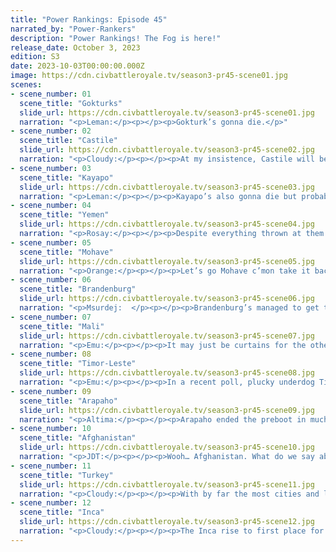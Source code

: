 ```yaml
---
title: "Power Rankings: Episode 45"
narrated_by: "Power-Rankers"
description: "Power Rankings! The Fog is here!"
release_date: October 3, 2023
edition: S3
date: 2023-10-03T00:00:00.000Z
image: https://cdn.civbattleroyale.tv/season3-pr45-scene01.jpg
scenes:
- scene_number: 01
  scene_title: "Gokturks"
  slide_url: https://cdn.civbattleroyale.tv/season3-pr45-scene01.jpg
  narration: "<p>Leman:</p><p></p><p>Gokturk’s gonna die.</p>"
- scene_number: 02
  scene_title: "Castile"
  slide_url: https://cdn.civbattleroyale.tv/season3-pr45-scene02.jpg
  narration: "<p>Cloudy:</p><p></p><p>At my insistence, Castile will be surrounded by ice in the rebuild too, so expect their isolated existence to continue. Lacs, our gamerunner, has confirmed that the final winner does end up controlling every city, presumably including Castile’s somehow, but where they will finish is anyone’s guess.</p><p></p><p>Or maybe Castile wins, wouldn’t that be funny.</p>"
- scene_number: 03
  scene_title: "Kayapo"
  slide_url: https://cdn.civbattleroyale.tv/season3-pr45-scene03.jpg
  narration: "<p>Leman:</p><p></p><p>Kayapo’s also gonna die but probably like 4 turns later.</p>"
- scene_number: 04
  scene_title: "Yemen"
  slide_url: https://cdn.civbattleroyale.tv/season3-pr45-scene04.jpg
  narration: "<p>Rosay:</p><p></p><p>Despite everything thrown at them manages to make it to the final chapters of this cycle surviving into the reset. That war against Kilwa really ended up paying off and will likely slip them into the top ten finishing civs. Though don’t get too attached, they’re called the final parts for a reason.</p>"
- scene_number: 05
  scene_title: "Mohave"
  slide_url: https://cdn.civbattleroyale.tv/season3-pr45-scene05.jpg
  narration: "<p>Orange:</p><p></p><p>Let’s go Mohave c’mon take it back turn the Pacific into your playground decimate the competition rule the world! What do you mean I’m delusional and this will never happen? It definitely will! Please, it’s gotta… I’m running out of hope… </p>"
- scene_number: 06
  scene_title: "Brandenburg"
  slide_url: https://cdn.civbattleroyale.tv/season3-pr45-scene06.jpg
  narration: "<p>Msurdej:  </p><p></p><p>Brandenburg’s managed to get to the 2nd cycle, but it’s here that their luck will probably run out. The border with Turkey looks to be in Araturk’s favor, both in men and production.The west flank looks little better, with the Arapaho able to snipe Sukkertoppen pretty easily if they desired. If Frederick wants to win, he’ll have to hope his neighbors are too busy with other wars to notice him until it’s too late.</p>"
- scene_number: 07
  scene_title: "Mali"
  slide_url: https://cdn.civbattleroyale.tv/season3-pr45-scene07.jpg
  narration: "<p>Emu:</p><p></p><p>It may just be curtains for the other miracle of TW. Advancing into TImorese Africa isn’t out of the question, but they’re going to get absolutely roasted by Turkey once they’re done mopping up the British Isles. It was entertaining to watch, but it was always just a matter of time for the West African power that could.</p>"
- scene_number: 08
  scene_title: "Timor-Leste"
  slide_url: https://cdn.civbattleroyale.tv/season3-pr45-scene08.jpg
  narration: "<p>Emu:</p><p></p><p>In a recent poll, plucky underdog Timor-Leste scored by far the highest as far as preference to win, but got exactly zero votes for probability to actually do it. Honestly, I see it. They’re really in the classic Aussie civ position now, and even if it’s a smaller map, that’s still not a great place to be, especially when you have the Incans lurking across a concerningly short expanse of water in Polynesia. The fact that they lost so much in Asia in the final turns of pre-TW really seals it. Next rank up is civs with a chance to actually win.</p>"
- scene_number: 09
  scene_title: "Arapaho"
  slide_url: https://cdn.civbattleroyale.tv/season3-pr45-scene09.jpg
  narration: "<p>Altima:</p><p></p><p>Arapaho ended the preboot in much the same position they’ve been in for several parts now, mostly in full command of their home continent, weak foothold on Asia, contested ground in the gulf, the best military on the cylinder and generally high stats besides. They actually have a very strong chance to swing this, depending on how their AI rolls; if their AI manages to lose that mysterious fuckupery curse that haunted them during the preboot, their stats are just way better than everyone else and might well finally win the game for a North American Native civ. That if is a scary word, but they’ve got a chance. It all comes down to if they try to take it.</p>"
- scene_number: 10
  scene_title: "Afghanistan"
  slide_url: https://cdn.civbattleroyale.tv/season3-pr45-scene10.jpg
  narration: "<p>JDT:</p><p></p><p>Wooh… Afghanistan. What do we say about them? Initially the true underdogs of the contending powers, they had managed to turn things around and rebound into an incredibly solid contender. Their production was clambering up into the levels of the Inca and Timor, they had a powerful core to scale out of in Asia, and best of all, they had momentum and no super scary powers besides Turkey. What could go wrong?</p><p></p><p>What about getting the biggest cuts out of anyone in the transition to cycle 2? </p><p></p><p>Yep, Afghanistan took massive Ls in the transition. They are coming in with 33% of their original production, 40% of their original cities, 35% of their original food, and 37% of their original military manpower. This has considerably increased the distance in stats between them and the other top contenders, and they were still trailing at the end of the first cycle. Is it possible for the brave fighters to overcome this deficit and claw their way to victory against all odds? Most assuredly. Is it likely, and do they deserve 3rd? Probably not, but Timor is boxed in and Arapaho are hilariously incompetent in war while being right next to a much stronger power. So I suppose its process of elimination? </p>"
- scene_number: 11
  scene_title: "Turkey"
  slide_url: https://cdn.civbattleroyale.tv/season3-pr45-scene11.jpg
  narration: "<p>Cloudy:</p><p></p><p>With by far the most cities and land going into the reset, Turkey is in a strong position to dominate the Old World, but their success is far from guaranteed. Turkey starts off with a smaller army and more neighbors than the Inca or Arapaho, which could slow them down in the early game while their American rivals consolidate and expand. However, with total war being continuous from turn 1 of the rebuild, the fact that Turkey has the most production could also prove decisive, if they use it wisely.</p>"
- scene_number: 12
  scene_title: "Inca"
  slide_url: https://cdn.civbattleroyale.tv/season3-pr45-scene12.jpg
  narration: "<p>Cloudy:</p><p></p><p>The Inca rise to first place for the first time since episode 37, in light of their strong position going into the rebuild. Fully in control of South America and with Arapaho struggling to hold the line in Mexico, Tupac is the undisputed king of the Western Hemisphere, and we expect him to defeat both Arapaho and Timor Leste in the fight for dominance on land and sea. However, the Inca might face a tougher fight against whoever emerges victorious in the Old World, much like the Marajoara did last time... or we could be totally wrong, and Timor-Leste steamrolls them in 5 turns! (Hey, a girl can dream. And so can you!)</p>"
---
```

